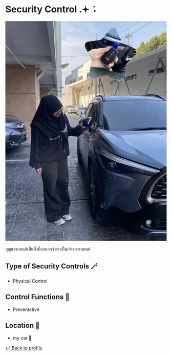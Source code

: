 # Security Control .𖥔 ݁ ˖

![img](img/secure_control.jpg)

กุญแจรถยนต์เป็นสิ่งที่บ่งบอกว่าเราเป็นเจ้าของรถยนต์

## Type of Security Controls 🪄
- Physical Control

## Control Functions 🧩
- Preventative

## Location 📍
- my car 🚗

 [↩️ Back to profile](README.md)

